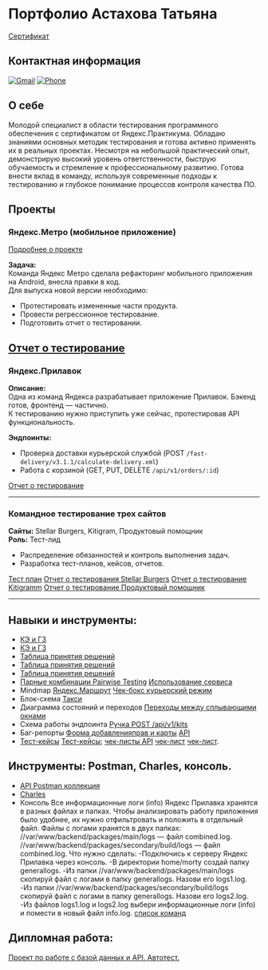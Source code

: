 
# Портфолио Астахова Татьяна
[Сертификат](https://drive.google.com/file/d/16U35u1N4hzjNJnvnaiNTQLHTGnfr14Nl/view?usp=sharing)

## Контактная информация
[![Gmail](https://img.shields.io/badge/Email-tastakhovafreel29%40gmail.com-red)](mailto:tastakhovafreel29@gmail.com)
[![Phone](https://img.shields.io/badge/Телефон-8%20995--880--39--19-brightgreen)](#)

## О себе
Молодой специалист в области тестирования программного обеспечения с сертификатом от Яндекс.Практикума. Обладаю знаниями основных методик тестирования и готова активно применять их в реальных проектах. Несмотря на небольшой практический опыт, демонстрирую высокий уровень ответственности, быструю обучаемость и стремление к профессиональному развитию. Готова внести вклад в команду, используя современные подходы к тестированию и глубокое понимание процессов контроля качества ПО.

## Проекты

### Яндекс.Метро (мобильное приложение)
[Подробнее о проекте](https://yandex.ru/metro/moscow?scheme_id=sc34974011)

**Задача:**  
Команда Яндекс Метро сделала рефакторинг мобильного приложения на Android, внесла правки в код.  
Для выпуска новой версии необходимо:
- Протестировать измененные части продукта.
- Провести регрессионное тестирование.
- Подготовить отчет о тестировании.

[Отчет о тестирование](https://docs.google.com/document/d/1bDthY25zjpCf6SNNiP-FM-udMgAq0R-lGfK7NAPKOTg/edit?usp=sharing)
---

### Яндекс.Прилавок
**Описание:**  
Одна из команд Яндекса разрабатывает приложение Прилавок. Бэкенд готов, фронтенд — частично.  
К тестированию нужно приступить уже сейчас, протестировав API функциональность.

**Эндпоинты:**
- Проверка доставки курьерской службой (POST `/fast-delivery/v3.1.1/calculate-delivery.xml`)
- Работа с корзиной (GET, PUT, DELETE `/api/v1/orders/:id`)

[Отчет о тестирование](https://docs.google.com/document/d/1byz1aNmtGzKr4frYm17j0g5M4DbtCCKmg1T1H3yNwwg/edit?usp=sharing)

---

### Командное тестирование трех сайтов
**Сайты:** Stellar Burgers, Kitigram, Продуктовый помощник  
**Роль:** Тест-лид  
- Распределение обязанностей и контроль выполнения задач.
- Разработка тест-планов, кейсов, отчетов.

[Тест план](https://disk.yandex.ru/edit/disk/disk%2F%D0%97%D0%B0%D0%B4%D0%B0%D1%87%D0%B8%20Stellar%20Burgers.docx?sk=y49d1de9a9673c36c10a0d93341d177ea)
[Отчет о тестирования Stellar Burgers](https://disk.yandex.ru/edit/disk/disk%2F%D0%9E%D1%82%D1%87%D0%B5%D1%82%20%D0%BE%20%D1%82%D0%B5%D1%81%D1%82%D0%B8%D1%80%D0%BE%D0%B2%D0%B0%D0%BD%D0%B8%D0%B8%20Stellar%20Burgers%2C%204-%D1%8F%20%D0%BA%D0%BE%D0%BC%D0%B0%D0%BD%D0%B4%D0%B0%2C%2019-%D1%8F%20%D0%BA%D0%BE%D0%B3%D0%BE%D1%80%D1%82%D0%B0%20%E2%80%94%205-%D0%B8%CC%86%20%D1%81%D0%BF%D1%80%D0%B8%D0%BD%D1%82.%20%D0%98%D0%BD%D0%B6%D0%B5%D0%BD%D0%B5%D1%80%20%D0%BF%D0%BE%20%D1%82%D0%B5%D1%81%D1%82%D0%B8%D1%80%D0%BE%D0%B2%D0%B0%D0%BD%D0%B8%D1%8E%20%D0%BF%D0%BB%D1%8E%D1%81.docx?sk=y49d1de9a9673c36c10a0d93341d177ea)
[Отчет о тестирование Kitigramm](https://disk.yandex.ru/edit/d/pK-a8sbV5tNYIWKGuK0d8CPegnqahzm72s0qoIz-cKg6eU5BeGVkU1hFQQ)
[Отчет о тестирование Продуктовый помощник](https://disk.yandex.ru/edit/disk/disk%2F%D0%9F%D1%80%D0%BE%D0%B4%D1%83%D0%BA%D1%82%D0%BE%D0%B2%D1%8B%D0%B8%CC%86%20%D0%9F%D0%BE%D0%BC%D0%BE%D1%89%D0%BD%D0%B8%D0%BA%2C%204-%D1%8F%20%D0%BA%D0%BE%D0%BC%D0%B0%D0%BD%D0%B4%D0%B0%2C%2019-%D1%8F%20%D0%BA%D0%BE%D0%B3%D0%BE%D1%80%D1%82%D0%B0%20%E2%80%94%205-%D0%B8%CC%86%20%D1%81%D0%BF%D1%80%D0%B8%D0%BD%D1%82.%20%D0%98%D0%BD%D0%B6%D0%B5%D0%BD%D0%B5%D1%80%20%D0%BF%D0%BE%20%D1%82%D0%B5%D1%81%D1%82%D0%B8%D1%80%D0%BE%D0%B2%D0%B0%D0%BD%D0%B8%D1%8E%20%D0%BF%D0%BB%D1%8E%D1%81.docx?sk=y49d1de9a9673c36c10a0d93341d177ea)

---

## Навыки и инструменты:

- [КЭ и ГЗ](https://docs.google.com/spreadsheets/d/1ueaFKnQEL9rp1nUPU-Hkg_yZk2nuepy58ibxeIsI_Vw/edit#gid=2010888140)
- [КЭ и ГЗ](https://docs.google.com/spreadsheets/d/1jISGNhn03ckAfQQYM24aVbpDCRjJSvXELTMyznBaYew/edit#gid=2010888140)
- [Таблица принятия решений](https://docs.google.com/spreadsheets/d/1P6sFuWP1RpQlTRn9Rm41tZF3-Lztj6XSVxYVPUahoF8/edit#gid=0)
- [Таблица принятия решений](https://docs.google.com/spreadsheets/d/1ueaFKnQEL9rp1nUPU-Hkg_yZk2nuepy58ibxeIsI_Vw/edit#gid=1869026872)
- [Таблица принятия решений](https://docs.google.com/spreadsheets/d/114FUUlIt_AUTHwjPQjZSozfbPP5k-pX8DLCf831ocJM/edit#gid=1045101582)
- [Парные комбинации Pairwise Testing](https://docs.google.com/spreadsheets/d/1P6sFuWP1RpQlTRn9Rm41tZF3-Lztj6XSVxYVPUahoF8/edit#gid=1703116759) [Использование сервиса](https://pairwise.teremokgames.com/)
- Mindmap [Яндекс.Маршрут](https://viewer.diagrams.net/?tags=%7B%7D&highlight=0000ff&edit=_blank&layers=1&nav=1&title=yandex-routes-mindmap%D0%90%D0%A2%D0%90#Uhttps%3A%2F%2Fdrive.google.com%2Fuc%3Fid%3D1H3okZRR3akuhdDEYYlou95P-Ev_860s4%26export%3Ddownload#%7B%22pageId%22%3A%22mye7cpsdecRdVJIh1ltE%22%7D) [Чек-бокс курьерский режим](https://viewer.diagrams.net/?tags=%7B%7D&highlight=0000ff&edit=_blank&layers=1&nav=1&title=Deliver_template-2.drawio%D0%90%D0%A2%D0%90#Uhttps%3A%2F%2Fdrive.google.com%2Fuc%3Fid%3D1dZuKG585MWj8_mgWZVTaBfkdc1EYNOLr%26export%3Ddownload)
- Блок-схема [Такси](https://viewer.diagrams.net/?tags=%7B%7D&highlight=0000ff&edit=_blank&layers=1&nav=1&title=yandex-routes-block%D0%90%D0%A2%D0%90#Uhttps%3A%2F%2Fdrive.google.com%2Fuc%3Fid%3D1DwS--5mmDAk0gs8nYj3ztbIEqRMFYrAA%26export%3Ddownload)
- Диаграмма состояний и переходов [Переходы между сплывающими окнами](https://viewer.diagrams.net/?tags=%7B%7D&highlight=0000ff&edit=_blank&layers=1&nav=1&title=%D0%9A%D0%BE%D0%BF%D0%B8%D1%8F%20%D0%94%D0%B8%D0%B0%D0%B3%D1%80%D0%B0%D0%BC%D0%BC%D0%B0%20%D0%AF%D0%BD%D0%B4%D0%B5%D0%BA%D1%81%20%D0%9C%D0%B0%D1%80%D1%88%D1%80%D1%83%D1%82%20.drawio#Uhttps%3A%2F%2Fdrive.google.com%2Fuc%3Fid%3D1eECiA-JJOTHHtkZzYY_rFWvTT6zx9dl0%26export%3Ddownload#%7B%22pageId%22%3A%2209kqy0kiT08UHw0H3gf_%22%7D)
- Схема работы эндпоинта [Ручка POST /api/v1/kits](https://viewer.diagrams.net/?tags=%7B%7D&highlight=0000ff&edit=_blank&layers=1&nav=1&title=%2Fapi%2Fv1%2Fkits.drawio#R7V3ZctrKFv0aV917q3JKM9IjGINjwDmxzzHEbxowEIMmhCT4%2BtuThMYgbIOQ3Q9xUKsn9bB79d57dV%2Fx16uw76r2fGQZ0%2BUVxxjhFd%2B94jhW4ljwHwzZ4hCp1cIBM3dhkEj7gMfFbkoCGRK6WRjTdSqiZ1lLb2GnA3XLNKe6lwpTXdcK0tFerGW6VFudTXMBj7q6zIeOF4Y3x6Ey19qH304Xs3lUMisp%2BM1KjSKTL1nPVcMKEkH8zRV%2F7VqWh3%2BtwuvpEjZe1C44Xa%2FkbVwxd2p6VRKM7yW2P3sMTfnHXPhn9CLPh7NvJBdfXW7IB19x0hLk15mDV9IM%2FopCtDigy1y1Wfi3c4P%2BttBfAf1l0N8u%2BiujvyIoIBGIf8fJ2SuZIeGkHPAJWrZsEJasEGpPbxt1kjcNUZW91RIEsOCnulzMTPBbB40zdUGAP3W9BejWNnmxWhgGTN5xp%2BvFTtVQVgx4tq2F6aFBI3auxC7Ma%2BNZazwwYdZrz7Vep9fW0nJR6Twv8QoPGrnzslguE%2BG6PhVfXkj4I6ktzCz%2BhGTnRT0B6jkNE0GkM%2FtTazX13C2IQt4KrIiTRDOLjLNgP0w5noTNE0O0RcJUMjNmcc77wQN%2BkPFzxFgSC8ZSpqOmBphc5NFyvbk1s0x1ebMP7bjWxjSmBumMfZyhZdmkA35PPW9LJAVpzkTPl7bs2tq4%2BvQP9SfV9VR3NvX%2BEE%2FA8eC3%2FLGf3OlS9RZ%2BWpB8eKtz%2BVaH01PIza%2FraJYxKLDi%2FAUxe%2BkkXCKhiP7yJKTyNFdXoC87pra2i2ZzeggE84U3fbRV1HUBWGQqdnf1ifQtWmvIRGKV%2FExiuYKZJJ1qJvGlfRo3403U1CCES%2FRFl3TlBYlI0zKnGelIgj6g87J9VyAF5YKu40%2FVdaxUh9CbhgtvApP%2FxYnk8VfiVTckWaOHbfRggg%2FGqcToMU4FH%2FbJ0FOU7u0SVqgoYbmPlrAoadt11W0iAhnG%2B5z%2FhgGJBVZJjy1OyQCsTHzxj9HBD1yB%2FdiKv%2BTtw00olBQK8%2Ff3SBr3EkID47FOQj4nhXm7dkksSJcmiaXi9mVRo3ZJsx2WvqAksGGZHm5EdW3jXczLIoQN%2FxGtKmZbVa4mI%2BWTyciCBjqnjDxCRIKHv6fuAnw3XCJrEputuoDpm8SmIh0pNrka5GardF7HorGVwMuF6BiDrw76G%2B9x3yNu13PVhj%2F17XIBxrrLH5YXGp4VQy0OUPXXGZorPzYeyCaGZASdiR8jU5RMp7EtsZJMUU4lU5Q6RQqbECh78XIIdSWFR0KWlIgP9JSVRW%2BXKVJFmdL6aJnyvpWDyc3b23%2F%2B%2BTvX9591t8NVAEjiWbc7eQXiP9dfpz9a4qX1R4E6iKhQ17ZqgjeG6qnfQGEqeis5GyupZ%2F327T%2BrhWt9Q7F89r%2FeknsFYtJznCuuMzPxX5Zlreet6Todc%2FLMOeaAe5nfKYbxxAWv0vhh8X384vx6nKn83HhmuRdzAFLpk8mYm6iOYavXU1cSDeNZ5Sba4NWUBjOw0oEYrhgahvYMYkiO88SyoGzVARW0YfpXx1mit47Tn7vOtb9o3aPnNaiNyhmG1wP%2FtxYCKHFj2lvT6qEc4t%2FacG5OVG5mi1vfHvZnv21Jt6WOYYxDGO64MHzg2Lieyecnd9M3DFe9NtGXvK7V63vUHrorPaKawvJd55ElZW7tO%2FDWt0DN9FXoqpPOGvy%2F1SZ3jG4%2B%2BPpYASX%2BmNmDwW8XxNFu7xl1chcYt51Qn9yttdvORufvt7DUlbPRQck2jOdo16YNS5Kud%2FB5Mpm603FojwP%2FpTtcD0GZP32hO2SGctsXwPjpKBocRdZoE%2FgB%2FPU6bLW3LfhmPZRnvgh%2FMaNw5nskrL1VQG47GFcfbZcoz7bvwrcByh%2Bn9lC%2B91qcfg3LlwJUam8GQwKQjxTXyu8OhaHyc6t0R88oFYty%2BA7TxLG2Miwb%2FBPhN8CRFtW19dPnuiMrqh%2F8lo4AYzyth8qTJy%2BEB5RrMNq2fRZBRlxzH9WWVx1PnIxhH8EKo15%2F4rglGCkuGIjGWDTRbxv%2BZtFvE%2F0Gfdb3QtA%2FMMzAYfP1M0hjqs4EjAzyG%2Bzv4Cjshyieqw3gO4%2B8c%2BA7rT%2BdgLniJcqYW%2BoKxBtPJr8c1xqsfpiD1QbEhe%2F8gvJ915biMsHoxGmfQdgY5K3C8bh%2BBqnAP%2BcO%2FAdiWSpKsdFWqHT424Xh9h3M3YO5BqjmHMxBit%2BbqjTd17rf%2Fv2Mam2jZ%2FWHCd%2BBtJOJhmb4xhK3Lhz7k7FooLnSesTPqvTbHGxmIJ6Jasg4eMb5INWrSWauPVi9gpmk28LjC6iBoa2UQOfvQg2gX40TfX3yEOordqMvOWEFcncG174JZ5qLZntoDbgNmakeeP7tOJIP83EGj56zWk0dZ25s2lDc8d3%2FQKmaFHDfviVMTXthmDU%2BYeGZDjYW%2FnFB7F9kl3CcJje%2FsRATCdmUbn2%2FcbmJNhx4jxJvPuIcUHFccqdynVD3V9HjR2k5JldWvlaZPVPSLtjLtQZuHz7Sr%2BCWQQnjsrj0Lq0gH2SxyFbyJtHOvVwluWjHhtqhoKEKDR5gJ8e09xq3Q8qhyAoSja2CQVMttBhknV5Nx2Z37Hwe9fBFpkfxZLCnwGJCYU%2BNsOf2PgCwZ6fzDwDO9AIgyhmVf0jDnr4CoREDxDsQ8T0Ybw3gj1cN9rAQ9oy6oxmAFRjczIYtlsCNCI6sEXwY%2BT93fQRVYFjQHf4ZfGAgASCT2x39JCmYkd%2FeDcBbdhzlCgEUBDk%2BfkJwQ%2BiOfo2CW9BZ%2FBItjGAhRL0w0VS4wPpoUV2hxXaDfqOlmyy2t3drlQdtwKHFOgUpHAwHMLx4Rgu1FUGK9R5SgN5KwZJEGf25Q8DBwtnMnF%2BS7qgJ6JCvAQyNYBCGJHc4PQwjECQkQMAisGWO4Y24QeU%2FxyDjNQYZ2nUMMnBcD9c7AW1ef13f43ov0bMlTQnUMYxNjzVjUAGhAoAEoJ19jzy7zg8dQowkCAHjDKRB0MKFsMNRH337bmviuctuwNjc6WbP1287PoAeAHKFAIrfhxNt8QvEt6x4Hm%2FgXNL6M1eV8Lwcw9r8cFwHSQHLHnCO%2BgxmcY8TagUaXAQ0DhsqkqtuftGO9aGJFfgAlHjDgpwvGvxWCoogTghJkNJOrLoZBBTji4Oq2%2BYuxZKQdgICa2xuKY49fpJLsXCypbjIDYguxbUtxcZtx1XHygb8v9b5ew%2FupHJL8bs0ECJcin92h8FQmaEl9MT6A1gSCkV6gtbPaIHeKjg%2Ff7a7g4s8DCWaD1J6pOdAtdpBjYLCGVhzAEvfxnXryKna7NoVtBLrDBgJwFzqROlwLTHweB22egCUzLYy0s6A9LsuToPqyI8D%2FOZ1FMTaGlRjkrOMgYpAatGGJYDW4ynsaDjsCI1%2BuGkw7OBj2CEm%2FAU76fW%2BWaqGjKNkUnsQ62oy0IRL1JBHf28SCCmOnNQnJIvgch8SeWHiduOuyxHPscbqdypDDio6UAsUlMUV5RYBQdJKfKLxk6XLiSJuojbJ9BT6xuJRkayhnB5U1d3TGwcTRb7YxyIJE4XzamwKPDAoTKwPJmp9z9VWSxfsfH190tnq%2FdDVJ70NVKhbg8eFJSmwBqHWXzLaBMBIzgs188HVxoqnwxo%2FOy5o35mjgnjqKrAlA6v8Z2sJLXg8ACe%2BethYo0WgCEEf8K4VIADZa4%2F8JwSEiOFKHvkY0IE3AOaFGLYR01dvNJR7EfwcQyjWKzGRHTSfJY1mAGy5EFbmTGY5kHeP08I6SgTcorr%2BGm1nONYexuLWCJMAL4g0USGIJwBw60v4SwMCS1%2BHCruG4SLWZUWtROHhJ4WHY3argi1Zg%2BGh8Neb7CRMDgIkoVMS6WQARS%2BH8vLoA8eUElnlAUKOv0bgxhFGvPcY%2Fj5QN3cQg32ImSyPmeP6K4ea%2BANBIHOIl%2FgVgJ9QAfdJZ8V9cinuSxA8QbsrcqILr3PjpsI03Scv31MdPQIuloVqtBSNYa5yLNSXl6mk61enYqHyGQ84gS2wBReNsJPRUCPj9KXyUA%2Bzn4gx%2B4P9%2BHOO9yyXth2IWeds7ERMUmV65QN88OPBRmmOB6dZtqsKPC7OSnOsZ041hOZ4rgksZQ4A4DK9jSVNbv4eS%2BgRmUw50p8JPdlqpaOfhs%2FDFVOmG0uEbGXmewGt%2BbxESK6EadosJmS2WcVqYvRkTMhIrFMmZEXJWpW2dCIRfDQXsnWc6BT5OmRnOcmZeZ996auQITO9Jgo1kyGj06koG7KqXKl8MoX00XLlfR2d16Z8LT5kBZx0Vv4dp%2BQ65EvxIaUL6w%2B%2BSBlEzcyUD3kMH5IYXFvYVNvraNjArASIEpA1tLLg9xPKz41LA2%2FCimZhYvQGtUF0A347nPdg7rvv8M2%2F8bfI1KTbbJPuTluBCX577zbYpHu5jMZuOkn8O96bvMcPMS6Fsg9rYB9m98hM3exDvvwUXQoyKPuQsg8pKKDsQ8o%2BLNOVNncpljLHUYlK3exDnqNL8SUtxTWwD4%2FdrcdO1K8Jh3IfLMnYpRuy%2BGL3cxgeuaW3ib4gZgqO4B6ef2axmzhZ5OFT7JoNl%2BldvzvqVNECFDjId4eilqvpUwQ7kJt7h7iVw3xGI5wOfZ2Rc6yXA59P5J79mqHMlvI36YlKzT5RiRM3APjutKeGn6hUiXF4OlXA%2B9mBTM51mrIDT8EOZMoZBHHvZ2r4hwbPj65P6TwuCsXeCPWxBnl6ztNFwTvKGmwgazCCh0NYD3JYR9wCCDhTJuHn1TBFZqcmHzRBmYSUSXioiSlgrAEwVsCLZ2Ub8sVe61Vvx0vvFuHfhl91d2msgsiUe5AN2uZzMrqTm4BHXzea6ZzLJ3mWXTX68qLrJyR5Cplb9uQCkmes0z8LyZMv8FmvweW5tG0POhLzxFH03CRP5cwkT774piVK8jxM8lTqJnnych1zqiEkz3NN4IxHNcucieXJMsfRPLPxT8NV4vP%2B9VBIfBaep1I7IotW8U%2FF81Tq5nkKbL6BKM%2FzD%2B3F1Quj3svzPCg8s0TP80jPqFkp0%2FONgiXL9FTqZnoKfJ2CpYFMz2h9O3yZLvfRkuV9HZ3XZH1ppmcRUjors1DIq66%2BMtOz%2Fv4o0ghR14AvzfQ8xLMsIGEI2J0A3jcRuRD8KnQPyPlEohyftJfvm5ui2yB81wBNO31CBl7fG0yRQdeziQ8l8ipEZmNHin0dI7MxbEt9HO6w2TllHk%2F5Qqb9KbltbB4H71ImdnVfhqX2bWLmHjjStf3b3tpubALPl%2B9KCU9G5CNJUk9jT8thHxu01QUxwPexoX6FvEKNvX%2FkY2wsX%2B%2F9Jzfx%2B2cuaaB%2FmH1H%2Fpaeip9%2F2yI22IPfAvZFxcZxaPTO%2BEc%2BRR6VKXP6WoO%2BknD%2BgpJBbWw838zB9AbO9MlY9PXb%2By0YtYHeVzYafx9ok4dQ5VhjcwfzX8zwzFUFOGLB7PDAXEDzQhtDw76zQaNVXbwCBGubjmNNtNlVk2%2BhfKdPYEV6RsY8fgrbD%2BVO4m1n7eRJgV4EcFnrNiVPUte2Zrq2UfJkbtWj5MmLXYuz5EmldvKkUH42O12KPy95chQvim7hotgjy6wSH2fk4iVZme0Gex%2F7giOKRv4ykbbDxH7vsY968SabEg8%2FK%2FGQ73jGbc%2FV2E9DPPz0PLuKW%2B8v4d8slFht62PECQUOMZ9%2FzQYbjJ3GsWt95TFArrga5%2Fkqt50BuQ3lEYPWXbRmS1MTqVphXaLfT%2BvcmvwjXunRG8c3U3XIhIw3UFp51mAKV%2FHQ%2Bp5e8aEctYdjXCr6YpDyNyxX5byNOvYYnVNC%2FfYugGuCDtas9IreW6uTB0%2Fn2B3Y0m2MvueBbw2qreiK%2FccjA7PsLz%2FFR5MIAyxIrNeIT3cD1%2Bk0zyxWlMvogEP0Dqrbow09t9SulZJ3R232s4cdEHRwCI%2Fsj3WALXGTYAwixlsndRVz1A7KjF6y%2FIkVBDu9zzL62AsarCCg3DfKfTvUxBTEVSepFWO4s7LUoowpS4009EHPkvP6RItF53ue3%2BuutGUP%2BrKJxHns9GQjOa3TjPvyTGwjsdjBlbKNimzBbKazWKmaM%2BvJXLjEWp1ZL5xvdL45zGXmsJiZwx9EOGKzBhCOGEDKfObzNUsnOI3PvFhy8VlDGUesxGdmfYHZ6czLawEJvNs0yhHbyrarXE2anoxzJEr1StOmcY7EVr1o6lj5ybH8kfJTUuqQn8UEcMo5qsx8YJSsZKnGZjwZ6UislRfeQNJRtMIdFi2tjxYt7%2BvovHHpS5GOWKECWDory0XKq4q%2BEuuIVbhL6xB698tF%2BUxdAu3o6AvmvO7oVyJm7HuF6EatwOe6I1vDFlxsNyVWyZ8%2Bl7RrkljkyjnigTXzWXT26BJfS5f3q4Llg3%2FbuOwZtvm%2BjvxeZWsrbIENfFpSGtQnp0HpfS8As4rROe%2FL0qBOenVdMlo%2Bw8yGiMk5S0cGxVRgXL289TFvCEwm7%2BUaR0jYFNspu2n2drxyuxO9R69%2BOyjLZdUBfB5LnZcLJhWYbyiYolwwygWjrl6UC0a5YAfUwg1ei2VWzKzFBSfsnpUMJtGrVi5qLa5EBhuDsMk9kIOdQB%2FDO746W7Am%2B2%2B8SS9zxQh2mf4Xr81I8TAaBciVPIhdtJdlCgicyiPKhoxbtdz7UrfwHVDjwN%2FoIhisKopQkIDd6MPZrj1OIB5YHwGgJ6ygeUVKnmJFD1W8fBbFS6PPn6l0Z1%2BZu7O4Bwz7aFFaGLmVQBqZG%2FeSm%2F2Kao2E6qa6cmNfz7wPd4njeEFtWXo%2F4HnvB3yDoiw5Yo%2FS2pW5MXz0UGwyJG4xxd4q9XEtpQJXwK8DiTVuGWj8na%2BvxEDlAcgcK6GGOZcbyrWkXMuqXMutjPIC37vrxoD8p88TJRzKY19Kho9ZZimNTqmIbJewXcmW4V%2F4TWiTgAE9%2FtJZ1BbgmzeU1dlcVZ%2FZccHsZuiNhpTVmUVBRyk8m8jqpBC32RCXYytA3LNSUaViLsaXpaKyrHTY4fC8dBmp%2FKDz9J2Jytum%2B5lnbePuWtT1qfjycnWquxZZIeOWUURPZwoG3MnuWpTKjwV8%2FyWdbx5kOJ9WdcHS2AF34ss9cwNOKLgt68wjruhQq%2FMzTkob9yCPo0Xqe3bCvZR1dD8x4T4aApRwXwVLZDpLbOUn2lkJ962ar6W7aML9%2BeZwhtMiZaHjqQj3kYa9MuE%2Bk%2BA0hNGo3T8r4V4quHLhvDuIVoFrT7fxhHtRqSZNT0a4bxW0ECXc%2F6G9qrJiTySJ3024Pyg%2Fs4T788jP8uM0mPcZ%2FL8q4V6seJTHyQj3rVqP8mgg4T5a4Q6LFvGjRcv7Ojp%2FWMbXJtwXgaWz8rtbeeXXlybc198hX%2FLA88v1S%2F%2B8hPuS60lG2%2BWfXE12fchAg093eUeTAF2xQun21Ov7GK%2FvjWbe77TbXpO9vr8E3Z6tfNY2%2Bz6K%2FbHGr4xdltLtL4BuL9VOt4%2F2sBRKXQiUonR76oPbRB9cSrendPtGrcVZun3RWnxeur1MzxG8qLX4zXT7sfJWuj2L1QnwqTv6DlUVhPzui3CFJTR7rA4YBQGM1Y5W2GJSfQVGDCGq%2F4RpUFlk3SasJEjfR2s%2FDCVKFkIoj1QqV%2BTsQWuocJjeHsD1f4s5S4QLlaWvi%2BRIgFmkgoEkeJgHUdDkFBmw7lE6XEu2IquIfDWuxQcT7WXwnfSWuE%2BFZcyOq63Enc6FuwZjmUok%2B3dy6G9yEZIKFTmRoViEQWLsU4VJX11NwqQ9hfOEmxKWT8HHspSCf0YKfnXlGVMrJ%2BnNjufNg8lZCn6rwPh3Xgq%2BXOAcSGFyfTBZ63tguVy6YOvvI%2FjbD1190tvAy9utwePCkqCdIwy1%2FpLRJgBGc16omQ%2BuNlY8Hdb42XFB%2B84cFcRTV4EtGdiCMltLaHHmAZDy1SdPXggPJecxxUATwb%2F4ZChiuYvPZprFJ1LFFHcAaEMMDWPrXgSb29BSB8Zrr8TueNAmmbREQkI7OoQ7a4fMwdn7g2dS7QE7bo3odK74sAAUHkLrJaTlS%2FhLAwJrwfaC%2FeOFx%2B8n2MM2XBadP4X6iVcdT8R2M4i7bWwn46AFzhURdETWOHcPaSMIuoUHOGi39wgupm2OKcibgs2uNohtjuBdym6ZKGNuqSsMMX85rjVY%2FTAHq01sWcyX7yfhKphJBJ4m4LS%2BJmDbucNg2cLWzw0C%2F89cDILtvQ0y2Nsopfi9qSYsn8%2F99m8EqlkbW0J%2FmASAA2CNpBGxOCI7YgoEx6A5baMcowvTX00iZezB6hXMet0WEFw2tJUS6PxdCCByoHFioHIitNyvDQBwVyB3Z3Dtm1AquEgyhdaA2xCp4kEZ4DiSD%2FNxBo%2Bes1pNHWdubNpQNNdsj6SEe0q4P9TEFNB%2BNkCbJdwXAtqzEu7lYi4GJdxfDl1GLj%2F2q5Bwf9BxJO1HXyClWjmxkREV19m5ux8gSdFSJmY%2BcPgkZXBy3cisX0nnlWTd8stfJEcpYbtcirXS1itZyE8RuWhbfjLCtlzAOamBsVDauAd5ADJx8z492TN7nghzZsa2XHB8yNFg8HKm4YkZ25neUupmbMutOuZVQxjb55vETHYSn4yyLWRKYg9ytrN1Y89BOpQLzojpNpm0zWZ7uH4YWkB86TaPtZ1pWKVu1nZUPmVtVxOySs2Q6njWdnYqHxShUqsOERo1LOVtv1G2cEym35S6edtKLbugBvO2ozXuoHCJJsuF8LaVvBbvi%2FG2q%2BCls%2FKElbzW7msRt3N7lNp7pEhJRH03KHP7GOY2ctrVIw52kYfB3o%2BixK0XeUkUuPV2R8%2BJCwLKiE4HHJeRg7QAYzyth8phvxXqD9FofwjQBp7OiWuVbbg%2FxOXys%2BXIuJV0Hq5ol3qbVb3MVnfs%2FeeUZl2HiT%2B7eWdq51kr5Se2U%2BBDedaUZ025SZRnTXnWZUrcBi%2FGLUU8vBifl2it5I9YpIvxpROt36WFyBGtT61DUGZDptKN5t3R6%2BXeZw7PoztwsWMbsknie899Ed51LpPT7v4dyhRqNBdqmJ21yrE7bRV6DYYalWjQjVMwdBM55PkNJaSKPTrJ8JvB35sESGIpv7mIjxKjwzcRSkjL5GklcblyIj6bqnCT8Z8kl3hS1McgVspvM6P4jzKIKYM4ZhDjfAKMlwE%2Bhqoseppw008TDl0wizZaX2zyacKUvUvZu4ea%2BFiYxQj%2F%2B1%2BjwRarVAFbZ2W3KsU%2B61%2BY3Zrlc5ySVwAeXQvK4b2bMvio%2BcgypjDG%2FwE%3D#%7B%22pageId%22%3A%22us-BUXpcYtp5BQ1RdDEU%22%7D)
- Баг-репорты [Форма добавленияправ и карты](https://tatianaastax.youtrack.cloud/issues/API?q=project:%20%7B%D0%91%D0%B0%D0%B3%D0%B8%20%D0%A4%D0%BE%D1%80%D0%BC%D0%B0%20%D0%B4%D0%BE%D0%B1%D0%B0%D0%B2%D0%BB%D0%B5%D0%BD%D0%B8%D1%8F%20%D0%BF%D1%80%D0%B0%D0%B2%20%D0%B8%20%D0%BA%D0%B0%D1%80%D1%82%D1%8B%7D%20State:%20Unresolved) [API](https://tatianaastax.youtrack.cloud/issue/AA-1)
- [Тест-кейсы](https://drive.google.com/file/d/1XRW0NLXjFNDQ6u3gPKdkQU-lxMKKIhd9/view?usp=drive_link) [Тест-кейсы](https://drive.google.com/file/d/1tazGH6BU7sfppfefbNCijkH7xRv7TR2w/view?usp=drive_link); [чек-листы API](https://docs.google.com/spreadsheets/d/1A9VVVaECtqe0dQFN9r6OFmKSlKk6caZiemW7WDyu5cA/edit#gid=0) [чек-лист](https://drive.google.com/file/d/1tFVnCVw3LX98xIL3RxKMbB__C99cs_ku/view?usp=drive_link) [чек-лист](https://app.qase.io/public/report/d8e46d9bbec0c0e6c820dd65a9a9640583a35466).
## Инструменты: Postman, Charles, консоль.
- [API Postman коллекция](https://drive.google.com/file/d/1yjcDXH6Hs_pVLZf-JDziTXTLU4feUNk7/view?usp=sharing)
- [Charles](https://drive.google.com/drive/folders/11T-_mYdBPzgZ0XPZn_4UYC0K8p3yCMcc?usp=drive_link)
- Консоль
Все информационные логи (info) Яндекс Прилавка хранятся в разных файлах и папках. Чтобы анализировать работу приложения было удобнее, их нужно отфильтровать и положить в отдельный файл.
Файлы с логами хранятся в двух папках:
//var/www/backend/packages/main/logs — файл combined.log.
//var/www/backend/packages/secondary/build/logs — файл combined.log.
Что нужно сделать:
-Подключись к серверу Яндекс Прилавка через консоль.
-В директории home/morty создай папку generallogs.
-Из папки //var/www/backend/packages/main/logs скопируй файл с логами в папку generallogs. Назови его logs1.log.
-Из папки //var/www/backend/packages/secondary/build/logs скопируй файл с логами в папку generallogs. Назови его logs2.log.
-Из файлов logs1.log и logs2.log выбери информационные логи (info) и помести в новый файл info.log.
[список команд](https://docs.google.com/document/d/1xg7ONQmpojjPfhKSuTpgGN1wWIisPa6S8kkm2PgaiMU/edit?usp=sharing)
## Дипломная работа:
[Проект по работе с базой данных и API.
Автотест.](https://github.com/TanyaTechChec/Yandex_Diplom/tree/master) 


